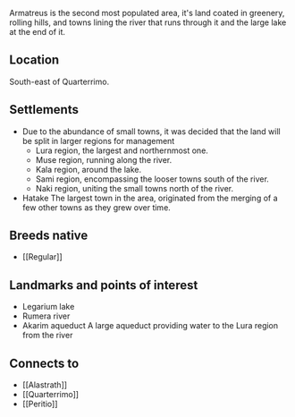 Armatreus is the second most populated area, it's land coated in greenery, rolling hills, and towns lining the river that runs through it and the large lake at the end of it.
## Location
South-east of Quarterrimo.
## Settlements
- Due to the abundance of small towns, it was decided that the land will be split in larger regions for management
	- Lura region, the largest and northernmost one.
	- Muse region, running along the river.
	- Kala region, around the lake.
	- Sami region, encompassing the looser towns south of the river.
	- Naki region, uniting the small towns north of the river.
- Hatake
	The largest town in the area, originated from the merging of a few other towns as they grew over time.
## Breeds native
- [[Regular]]
## Landmarks and points of interest
- Legarium lake
- Rumera river
- Akarim aqueduct
	A large aqueduct providing water to the Lura region from the river
## Connects to
- [[Alastrath]]
- [[Quarterrimo]]
- [[Peritio]]